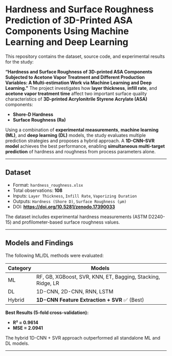 # Hardness and Surface Roughness Prediction of 3D-Printed ASA Components Using Machine Learning and Deep Learning
This repository contains the dataset, source code, and experimental results for the study:

**“Hardness and Surface Roughness of 3D-printed ASA Components Subjected to Acetone Vapor Treatment and Different Production Variables: A Multi-estimation Work via Machine Learning and Deep Learning.”**
The project investigates how **layer thickness**, **infill rate**, and **acetone vapor treatment time** affect two important surface quality characteristics of **3D-printed Acrylonitrile Styrene Acrylate (ASA)** components:

- **Shore-D Hardness**
- **Surface Roughness (Ra)**

Using a combination of **experimental measurements**, **machine learning (ML)**, and **deep learning (DL)** models, the study evaluates multiple prediction strategies and proposes a hybrid approach. A **1D-CNN–SVR model** achieves the best performance, enabling **simultaneous multi-target prediction** of hardness and roughness from process parameters alone.

---

## Dataset

- Format: `hardness_roughness.xlsx`
- Total observations: **108**
- Inputs: `Layer Thickness`, `Infill Rate`, `Vaporizing Duration`
- Outputs: `Hardness (Shore D)`, `Surface Roughness (µm)`
- DOI: **https://doi.org/10.5281/zenodo.17390033**

The dataset includes experimental hardness measurements (ASTM D2240-15) and profilometer-based surface roughness values.

---

## Models and Findings

The following ML/DL methods were evaluated:

| Category | Models |
|----------|--------|
| ML | RF, GB, XGBoost, SVR, KNN, ET, Bagging, Stacking, Ridge, LR |
| DL | 1D-CNN, 2D-CNN, RNN, LSTM |
| Hybrid | **1D-CNN Feature Extraction + SVR** ✅ (Best) |

**Best Results (5-fold cross-validation):**

- **R² = 0.9614**
- **MSE = 2.0941**

The hybrid 1D-CNN + SVR approach outperformed all standalone ML and DL models.

---
